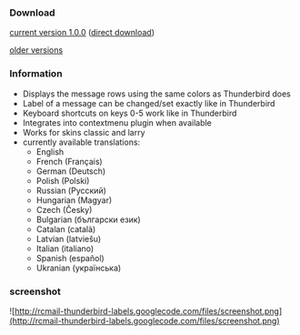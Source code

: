 ### Download ###

[current version 1.0.0](https://drive.google.com/file/d/0B7cAkeuoAZKaMGVieHl4LTdEbWM/edit?usp=sharing) ([direct download](https://googledrive.com/host/0B7cAkeuoAZKaMGVieHl4LTdEbWM))

[older versions](https://drive.google.com/folderview?id=0B7cAkeuoAZKaMmVmcUZLM1BVV3M&usp=sharing)

### Information ###
  * Displays the message rows using the same colors as Thunderbird does
  * Label of a message can be changed/set exactly like in Thunderbird
  * Keyboard shortcuts on keys 0-5 work like in Thunderbird
  * Integrates into contextmenu plugin when available
  * Works for skins classic and larry
  * currently available translations:
    * English
    * French (Français)
    * German (Deutsch)
    * Polish (Polski)
    * Russian (Русский)
    * Hungarian (Magyar)
    * Czech (Česky)
    * Bulgarian (български език)
    * Catalan (català)
    * Latvian (latviešu)
    * Italian (italiano)
    * Spanish (español)
    * Ukranian (українська)

### screenshot ###

![http://rcmail-thunderbird-labels.googlecode.com/files/screenshot.png](http://rcmail-thunderbird-labels.googlecode.com/files/screenshot.png)